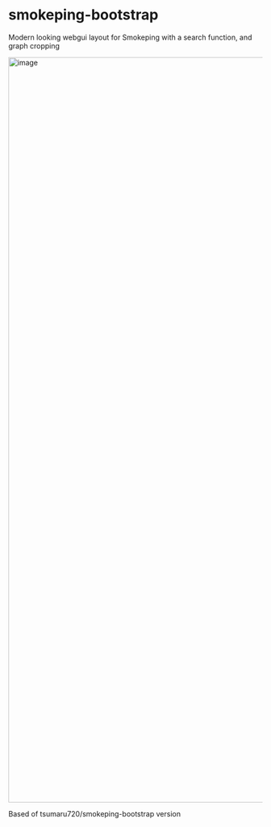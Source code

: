 # smokeping-bootstrap
Modern looking webgui layout for Smokeping with a search function, and graph cropping

<img width="1475" alt="image" src="https://github.com/svenvg93/smokeping-bootstrap/assets/4511676/297b8060-2703-4855-b1d4-d5d441c90a9f">

Based of tsumaru720/smokeping-bootstrap version
